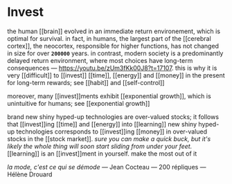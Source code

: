 # Invest

the human [[brain]] evolved in an immediate return environement, which is optimal for survival. in fact, in humans, the largest part of the [[cerebral cortex]], the neocortex, responsible for higher functions, has not changed in size for over **`200000`** years. in contrast, modern society is a predominantly delayed return environment, where most choices have long-term consequences &mdash; <https://youtu.be/zUm3fKk00J8?t=17107>. this is why it is very [[difficult]] to [[invest]] [[time]], [[energy]] and [[money]] in the present for long-term rewards; see [[habit]] and [[self-control]]

moreover, many [[invest]]ments exhibit [[exponential growth]], which is unintuitive for humans; see [[exponential growth]]

brand new shiny hyped-up technologies are over-valued stocks; it follows that [[invest]]ing [[time]] and [[energy]] into [[learning]] new shiny hyped-up technologies corresponds to [[invest]]ing [[money]] in over-valued stocks in the [[stock market]]. _sure you can make a quick buck, but it's likely the whole thing will soon start sliding from under your feet._ [[learning]] is an [[invest]]ment in yourself. make the most out of it

_la mode, c'est ce qui se démode_ &mdash; Jean Cocteau &mdash; 200 répliques &mdash; Hélène Drouard
